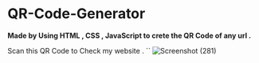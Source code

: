 # QR-Code-Generator


**Made by Using HTML , CSS , JavaScript to crete the QR Code of any url .**



Scan this QR Code to Check my website .
``
![Screenshot (281)](https://user-images.githubusercontent.com/92241659/180654128-c8be38da-f61d-45e5-8818-ece4d0960833.png)



